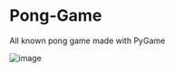 # Pong-Game
All known pong game made with PyGame


![image](https://user-images.githubusercontent.com/103072957/234049791-fa4119d3-feaa-412b-a02d-4d049b667b88.png)
